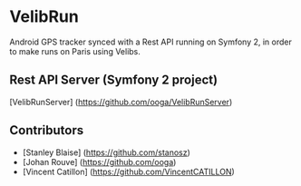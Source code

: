# VelibRun
Android GPS tracker synced with a Rest API running on Symfony 2, in order to make runs on Paris using Velibs.

Rest API Server (Symfony 2 project)
-----------------------------------
[VelibRunServer] (https://github.com/ooga/VelibRunServer) 

Contributors
------------
- [Stanley Blaise] (https://github.com/stanosz) 
- [Johan Rouve] (https://github.com/ooga)
- [Vincent Catillon] (https://github.com/VincentCATILLON)
